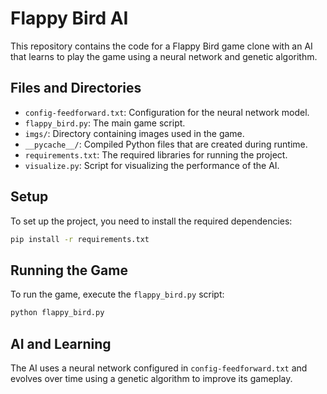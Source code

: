
# Flappy Bird AI

This repository contains the code for a Flappy Bird game clone with an AI that learns to play the game using a neural network and genetic algorithm.

## Files and Directories

- `config-feedforward.txt`: Configuration for the neural network model.
- `flappy_bird.py`: The main game script.
- `imgs/`: Directory containing images used in the game.
- `__pycache__/`: Compiled Python files that are created during runtime.
- `requirements.txt`: The required libraries for running the project.
- `visualize.py`: Script for visualizing the performance of the AI.

## Setup

To set up the project, you need to install the required dependencies:

```bash
pip install -r requirements.txt
```

## Running the Game

To run the game, execute the `flappy_bird.py` script:

```bash
python flappy_bird.py
```

## AI and Learning

The AI uses a neural network configured in `config-feedforward.txt` and evolves over time using a genetic algorithm to improve its gameplay.

